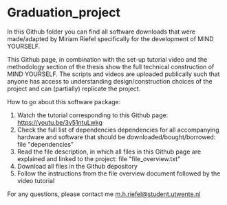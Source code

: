 # Graduation_project
In this Github folder you can find all software downloads that were made/adapted by Miriam Riefel specifically for the development of MIND YOURSELF.

This Github page, in combination with the set-up tutorial video and the methodology section of the thesis show the full technical construction of MIND YOURSELF. 
The scripts and videos are uploaded publically such that anyone has access to understanding design/construction choices of the project and can (partially) replicate the project.


How to go about this software package:

1. Watch the tutorial corresponding to this Github page: https://youtu.be/3v51ntuLwkg
2. Check the full list of dependencies dependencies for all accompanying hardware and software that should be downloaded/bought/borrowed: file "dependencies"
3. Read the file description, in which all files in this Github page are explained and linked to the project: file "file_overview.txt"
4. Download all files in the Github depository
5. Follow the instructions from the file overview document followed by the video tutorial


For any questions, please contact me 
m.h.riefel@student.utwente.nl
